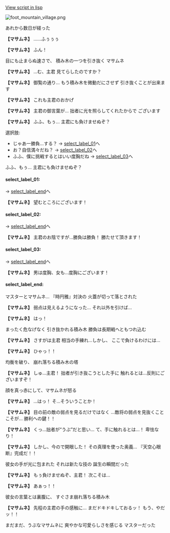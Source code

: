 [View script in lisp](../scripts/10013204.txt)

![foot_mountain_village.png](../images/backgrounds/foot_mountain_village.png)

あれから数日が経った

**【マサムネ】**
……ふぅぅぅ

**【マサムネ】**
ふん！

目にも止まらぬ速さで、
積み木の一つを引き抜く
マサムネ

**【マサムネ】**
…む、主君
見てらしたのですか？

**【マサムネ】**
御覧の通り…
もう積み木を微動だにさせず
引き抜くことが出来ます

**【マサムネ】**
これも主君のおかげ

**【マサムネ】**
主君の御言葉が…
拙者に光を照らしてくれたからで
ございます

**【マサムネ】**
ふふ、もぅ…
主君にも負けませぬぞ？

選択肢:
- じゃあ一勝負…する？ → [select_label_01](#select_label_01)へ
- お？自信満々だね？ → [select_label_02](#select_label_02)へ
- ふふ、僕に挑戦するとはいい度胸だね → [select_label_03](#select_label_03)へ

ふふ、もぅ…
主君にも負けませぬぞ？

#### select_label_01:
 → [select_label_end](#select_label_end)へ

**【マサムネ】**
望むところにございます！

#### select_label_02:
 → [select_label_end](#select_label_end)へ

**【マサムネ】**
主君のお陰ですが…勝負は勝負！
勝たせて頂きます！

#### select_label_03:
 → [select_label_end](#select_label_end)へ

**【マサムネ】**
男は度胸、女も…度胸にございます！

#### select_label_end:

マスターとマサムネ…
『時円雅』対決の
火蓋が切って落とされた

**【マサムネ】**
弱点は見えるようになった…
それ以外を引けば…

**【マサムネ】**
はっ！

まったく危なげなく
引き抜かれる積み木
勝負は長期戦へともつれ込む

**【マサムネ】**
さすがは主君
相当の手練れ…しかし、
ここで負けるわけには…

**【マサムネ】**
ひゃっ！！

均衡を破り、
崩れ落ちる積み木の塔

**【マサムネ】**
しゅ…主君！
拙者が引き抜こうとした手に
触れるとは…反則にございますぞ！

顔を真っ赤にして、マサムネが怒る

**【マサムネ】**
…はっ！
そ…そういうことか！

**【マサムネ】**
目の前の敵の弱点を見るだけではなく
…敵将の弱点を見抜くことこそが…
勝利への鍵！！

**【マサムネ】**
くっ…拙者が“うぶ”だと思い…
て、手に触れるとは…！
卑怯なり！

**【マサムネ】**
しかし、今ので開眼した！
その真理を使った奥義…
『天空心眼断』完成だ！！

彼女の手が光に包まれた
それは新たな技の
誕生の瞬間だった

**【マサムネ】**
もぅ負けませぬぞ、主君！
次こそは…

**【マサムネ】**
あぁっ！！

彼女の言葉とは裏腹に、
すぐさま崩れ落ちる積み木

**【マサムネ】**
先程の主君の手の感触に…
まだドキドキしておるッ！
もう、やだッ！！

まだまだ、うぶなマサムネに
爽やかな可愛らしさを感じる
マスターだった